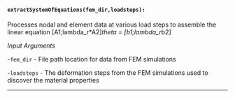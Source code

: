 #### `extractSystemOfEquations(fem_dir,loadsteps):`

Processes nodal and element data at various load steps to assemble the linear equation [A1;lambda_r*A2]*theta = [b1;lambda_r*b2]

_Input Arguments_

-`fem_dir` - File path location for data from FEM simulations
   
-`loadsteps` - The deformation steps from the FEM simulations used to discover the material properties
   
---
   